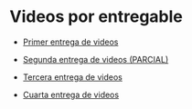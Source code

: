 # Videos por entregable

- [Primer entrega de videos](Videos.md)

- [Segunda entrega de videos (PARCIAL)](Videos_2.md)

- [Tercera entrega de videos](Videos_3.md)

- [Cuarta entrega de videos](Videos_4.md)
